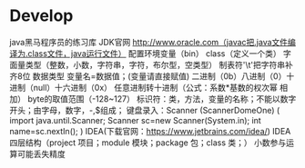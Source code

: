 # Develop
java黑马程序员的练习库
JDK官网	http://www.oracle.com（javac把.java文件编译为.class文件，java运行文件）
配置环境变量（bin）
class（定义一个类）
字面量类型（整数，小数，字符串，字符，布尔型，空类型）
制表符'\t'把字符串补齐8位
数据类型 变量名=数据值；(变量请直接赋值)
二进制（0b）八进制（0）十进制（null）十六进制（0x）
任意进制转十进制（公式：系数*基数的权次幂 相加）
byte的取值范围（-128~127）
标识符：类，方法，变量的名称；不能以数字开头；由字母，数字，-,$组成；
键盘录入：Scanner (ScannerDomeOne)
(
import java.until.Scanner;
Scanner sc=new Scanner(System.in);
int name=sc.nextIn();
)
IDEA(下载官网：https://www.jetbrains.com/idea/)
IDEA四层结构（project 项目；module 模块；package 包；class 类；）
小数参与运算可能丢失精度
